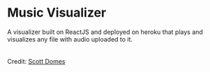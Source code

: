 # Music Visualizer
A visualizer built on ReactJS and deployed on heroku that plays and visualizes any file with audio uploaded to it.
<br/><br/><br/>
Credit: [Scott Domes](https://medium.freecodecamp.org/everything-you-need-to-know-about-react-eaedf53238c4)
